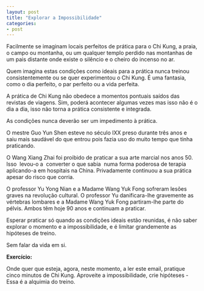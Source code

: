 ```yaml
---
layout: post
title: "Explorar a Impossibilidade"
categories:
- post
---
```

Facilmente se imaginam locais perfeitos de prática para o Chi Kung, a praia, o campo ou montanha, ou um qualquer templo perdido nas montanhas de um pais distante onde existe o silêncio e o cheiro do incenso no ar.

Quem imagina estas condições como ideais para a prática nunca treinou consistentemente ou se quer experimentou o Chi Kung. É uma fantasia, como o dia perfeito, o par perfeito ou a vida perfeita.

A prática de Chi Kung não obedece a momentos pontuais saídos das revistas de viagens. Sim, poderá acontecer algumas vezes mas isso não é o dia a dia, isso não torna a prática consistente e integrada.

As condições nunca deverão ser um impedimento à prática.

O mestre Guo Yun Shen esteve no século IXX preso durante três anos e saiu mais saudável do que entrou pois fazia uso do muito tempo que tinha praticando.

O Wang Xiang Zhai foi proibido de praticar a sua arte marcial nos anos 50.  Isso  levou-o a  converter o que sabia  numa forma poderosa de terapia aplicando-a em hospitais na China. Privadamente continuou a sua prática apesar do risco que corria.

O professor Yu Yong Nian e a Madame Wang Yuk Fong sofreram lesões graves na revolução cultural. O professor Yu danificara-lhe gravemente as vértebras lombares e a Madame Wang Yuk Fong partiram-lhe parte do pélvis. Ambos têm hoje 90 anos e continuam a praticar.

Esperar praticar só quando as condições ideais estão reunidas, é não saber explorar o momento e a impossibilidade, e é limitar grandemente as hipóteses de treino.

Sem falar da vida em si.

**Exercício:**

Onde quer que esteja, agora, neste momento, a ler este email, pratique cinco minutos de Chi Kung. Aproveite a impossibilidade, crie hipóteses - Essa é a alquimia do treino.
